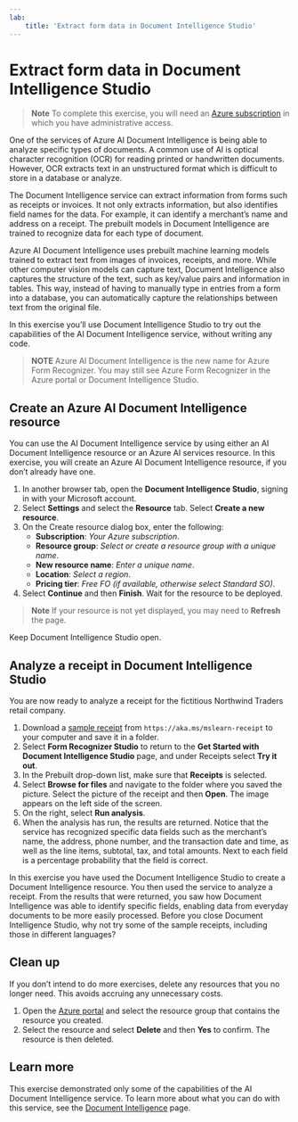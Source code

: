 ```yaml
---
lab:
    title: 'Extract form data in Document Intelligence Studio​'
---
```


# Extract form data in Document Intelligence Studio

> **Note**
> To complete this exercise, you will need an [Azure subscription](https://azure.microsoft.com/free?azure-portal=true) in which you have administrative access.

One of the services of Azure AI Document Intelligence is being able to analyze specific types of documents. A common use of AI is optical character recognition (OCR) for reading printed or handwritten documents. However, OCR extracts text in an unstructured format which is difficult to store in a database or analyze.

The Document Intelligence service can extract information from forms such as receipts or invoices. It not only extracts information, but also identifies field names for the data. For example, it can identify a merchant’s name and address on a receipt. The prebuilt models in Document Intelligence are trained to recognize data for each type of document.

Azure AI Document Intelligence uses prebuilt machine learning models trained to extract text from images of invoices, receipts, and more. While other computer vision models can capture text, Document Intelligence also captures the structure of the text, such as key/value pairs and information in tables. This way, instead of having to manually type in entries from a form into a database, you can automatically capture the relationships between text from the original file.

In this exercise you’ll use Document Intelligence Studio to try out the capabilities of the AI Document Intelligence service, without writing any code. 

> **NOTE**
> Azure AI Document Intelligence is the new name for Azure Form Recognizer. You may still see Azure Form Recognizer in the Azure portal or Document Intelligence Studio.

## Create an Azure AI Document Intelligence resource

You can use the AI Document Intelligence service by using either an AI Document Intelligence resource or an Azure AI services resource. In this exercise, you will create an Azure AI Document Intelligence resource, if you don’t already have one.

1. In another browser tab, open the **Document Intelligence Studio**, signing in with your Microsoft account.
1. Select **Settings** and select the **Resource** tab. Select **Create a new resource**.
1. On the Create resource dialog box, enter the following:
    - **Subscription**: *Your Azure subscription*.
    - **Resource group**: *Select or create a resource group with a unique name*.
    - **New resource name**: *Enter a unique name*.
    - **Location**: *Select a region*.
    - **Pricing tier**: *Free FO (if available, otherwise select Standard SO)*.
1. Select **Continue** and then **Finish**. Wait for the resource to be deployed.

>**Note**
> If your resource is not yet displayed, you may need to **Refresh** the page.

Keep Document Intelligence Studio open.

## Analyze a receipt in Document Intelligence Studio

You are now ready to analyze a receipt for the fictitious Northwind Traders retail company.

1. Download a [sample receipt](https://aka.ms/mslearn-receipt) from `https://aka.ms/mslearn-receipt` to your computer and save it in a folder.
1. Select **Form Recognizer Studio** to return to the **Get Started with Document Intelligence Studio** page, and under Receipts select **Try it out**.
1. In the Prebuilt drop-down list, make sure that **Receipts** is selected.
1. Select **Browse for files** and navigate to the folder where you saved the picture. Select the picture of the receipt and then **Open**. The image appears on the left side of the screen.
1. On the right, select **Run analysis**.
1. When the analysis has run, the results are returned. Notice that the service has recognized specific data fields such as the merchant’s name, the address, phone number, and the transaction date and time, as well as the line items, subtotal, tax, and total amounts. Next to each field is a percentage probability that the field is correct.

In this exercise you have used the Document Intelligence Studio to create a Document Intelligence resource. You then used the service to analyze a receipt. From the results that were returned, you saw how Document Intelligence was able to identify specific fields, enabling data from everyday documents to be more easily processed. Before you close Document Intelligence Studio, why not try some of the sample receipts, including those in different languages?

## Clean up

If you don’t intend to do more exercises, delete any resources that you no longer need. This avoids accruing any unnecessary costs.

1. Open the [Azure portal]( https://portal.azure.com) and select the resource group that contains the resource you created.
1. Select the resource and select **Delete** and then **Yes** to confirm. The resource is then deleted.

## Learn more

This exercise demonstrated only some of the capabilities of the AI Document Intelligence service. To learn more about what you can do with this service, see the [Document Intelligence](https://learn.microsoft.com/azure/ai-services/document-intelligence/overview?view=doc-intel-3.1.0) page.

